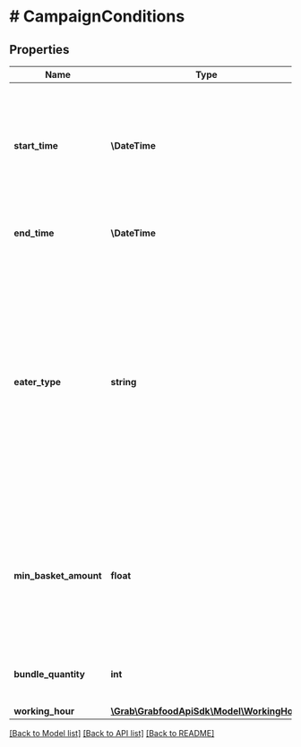 # # CampaignConditions

## Properties

Name | Type | Description | Notes
------------ | ------------- | ------------- | -------------
**start_time** | **\DateTime** | The campaign&#39;s start time in UTC format. For example, 2021-09-23T03:30:00Z means 2021-09-23 11:30:00 (UTC +08:00). |
**end_time** | **\DateTime** | The campaign&#39;s end time in UTC format. |
**eater_type** | **string** | The type of eater eligible for the campaign.  * &#x60;all&#x60; - campaign will be applied to everyone. No limitation on campaign type. * &#x60;new&#x60; - campaign will be applied to consumers who have not ordered from this store in the last three months. Only applicable to **order-level** campaign. |
**min_basket_amount** | **float** | The minimum basket amount to be eligible for the campaign. Only applicable to **order-level** campaign but not to item-level discount campaign. | [optional]
**bundle_quantity** | **int** | Specify the bundle quantity for bundle offer campaign. | [optional]
**working_hour** | [**\Grab\GrabfoodApiSdk\Model\WorkingHour**](WorkingHour.md) |  | [optional]

[[Back to Model list]](../../README.md#models) [[Back to API list]](../../README.md#endpoints) [[Back to README]](../../README.md)
